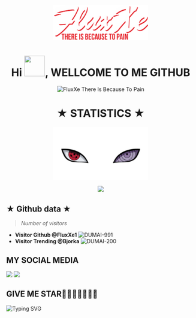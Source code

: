 <p align="center"><a href="https://github.com/FluxXe1"><img width="50%" alt="WELLCOME TO ME GITHUB. FluxXe There Is Because To Pain" src="./luxxe.png" /></a></p>

<h1 align="center">Hi <img src="https://github.com/mitul3737/mitul3737/blob/main/Wave.gif" height="55px" width="55px">, WELLCOME TO ME GITHUB </i></b></h3>
<p align="center"><img width="50%" alt="FluxXe There Is Because To Pain" src="./dear.png" /></a></p>

</p>
<h1 align="center">★ STATISTICS ★</i></b></h3>
<p align="center"><img width="50%" alt="FluxXe There Is Because To Pain" src="./eyes.png" /></a></p>
<p align="center"><a href="https://github.com/Hunter-alamin"><img width=550 src="https://github-profile-trophy.vercel.app/?username=Hunter-alamin&theme=dracula&no-frame=true&title=Followers,Stars,Commit,Repository,Issues"/></a></p>

## ★ Github data ★
>
> *Number of visitors*
* **Visitor Github @FluxXe1**
![DUMAI-991](https://komarev.com/ghpvc/?username=Dumai-991&color=blue)
* **Visitor Trending @Bjorka**
![DUMAI-200](https://komarev.com/ghpvc/?username=Dumai-200&color=blue)
>
## MY SOCIAL MEDIA
[![](https://img.shields.io/badge/Github-black?logo=Github&logoColor=black&labelColor=white)](https://github.com/FluxXe1) [![](https://img.shields.io/badge/Twitter-yellow?logo=Twitter&logoColor=White&labelColor=white)](https://mobile.twitter.com/fluxxe3)

## GIVE ME STAR🌟🌟🌟🌟🌟🌟🌟
![Typing SVG](https://readme-typing-svg.herokuapp.com?lines=Thank+You+For+Visiting...)

